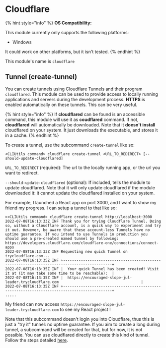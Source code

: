 # Cloudflare

{% hint style="info" %}
**OS Compatibility:**

This module currently only supports the following platforms:

* Windows

It could work on other platforms, but it isn't tested.
{% endhint %}

This module's name is `cloudflare`

## Tunnel (create-tunnel)

You can create tunnels using Cloudflare Tunnels and their program `cloudflared`. This module can be used to provide access to locally running applications and servers during the development process. **HTTPS** is enabled automatically on these tunnels. This can be very useful.

{% hint style="info" %}
If **cloudflared** can be found is an accessible command, this module will use it as **coudflared** command. If not, **cloudflared** will automatically be downloaded. Note that it **doesn't install** cloudflared on your system. It just downloads the executable, and stores it in a cache.
{% endhint %}

To create a tunnel, use the subcommand `create-tunnel` like so:

```
<CLIUtils command> cloudflare create-tunnel <URL_TO_REDIRECT> [--should-update-cloudflared]
```

`URL_TO_REDIRECT` (required): The url to the locally running app, or the url you want to redirect.

`--should-update-cloudflared` (optional): If included, tells the module to update cloudflared. Note that it will only update cloudflared if the module downloaded it: it cannot update the cloudflared installed on your system.

For example, I launched a React app on port 3000, and I want to show my friend my progress. I can setup a tunnel to that like so:

```
><CLIUtils command> cloudflare create-tunnel http://localhost:3000
2022-07-08T16:13:33Z INF Thank you for trying Cloudflare Tunnel. Doing so, without a Cloudflare account, is a quick way to experiment and try it out. However, be aware that these account-less Tunnels have no uptime guarantee. If you intend to use Tunnels in production you should use a pre-created named tunnel by following: https://developers.cloudflare.com/cloudflare-one/connections/connect-apps
2022-07-08T16:13:33Z INF Requesting new quick Tunnel on trycloudflare.com...
2022-07-08T16:13:35Z INF +--------------------------------------------------------------------------------------------+
2022-07-08T16:13:35Z INF |  Your quick Tunnel has been created! Visit it at (it may take some time to be reachable):  |
2022-07-08T16:13:35Z INF |  https://encouraged-slope-jul-leader.trycloudflare.com                                     |
2022-07-08T16:13:35Z INF +--------------------------------------------------------------------------------------------+
.....
```

My friend can now access `https://encouraged-slope-jul-leader.trycloudflare.com` to see my React project !

Note that this subcommand doesn't login you into Cloudflare, thus this is just a "try it" tunnel: no uptime guarantee. If you aim to create a long during tunnel, a subcommand will be created for that, but for now, it is not possible. You can use cloudflared directly to create this kind of tunnel. Follow the steps detailed [here](https://developers.cloudflare.com/cloudflare-one/connections/connect-apps/install-and-setup/tunnel-guide/).
